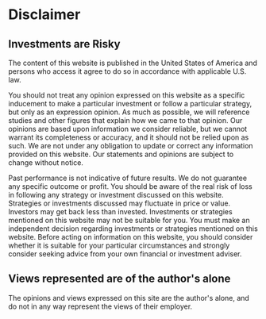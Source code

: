 # Disclaimer

## Investments are Risky

The content of this website is published in the United States of America and persons who access it agree to do so in accordance with applicable U.S. law.

You should not treat any opinion expressed on this website as a specific inducement to make a particular investment or follow a particular strategy, but only as an expression opinion. As much as possible, we will reference studies and other figures that explain how we came to that opinion. Our opinions are based upon information we consider reliable, but we cannot warrant its completeness or accuracy, and it should not be relied upon as such. We are not under any obligation to update or correct any information provided on this website. Our statements and opinions are subject to change without notice.

Past performance is not indicative of future results. We do not guarantee any specific outcome or profit. You should be aware of the real risk of loss in following any strategy or investment discussed on this website. Strategies or investments discussed may fluctuate in price or value. Investors may get back less than invested. Investments or strategies mentioned on this website may not be suitable for you. You must make an independent decision regarding investments or strategies mentioned on this website. Before acting on information on this website, you should consider whether it is suitable for your particular circumstances and strongly consider seeking advice from your own financial or investment adviser.

## Views represented are of the author's alone
The opinions and views expressed on this site are the author's alone, and do not in any way represent the views of their employer.
